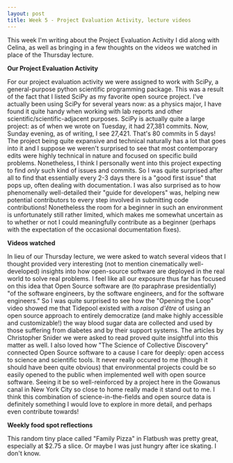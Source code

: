 ```yaml
---
layout: post
title: Week 5 - Project Evaluation Activity, lecture videos
---
```


This week I'm writing about the Project Evaluation Activity I did along with Celina, as well as bringing in a few thoughts on the videos we watched in place of the Thursday lecture. 

**Our Project Evaluation Activity**

For our project evaluation activity we were assigned to work with SciPy, a general-purpose python scientific programming package. This was a result of the fact that I listed SciPy as my favorite open source project. I've actually been using SciPy for several years now: as a physics major, I have found it quite handy when working with lab reports and other scientific/scientific-adjacent purposes. SciPy is actually quite a large project: as of when we wrote on Tuesday, it had 27,381 commits. Now, Sunday evening, as of writing, I see 27,421. That's 80 commits in 5 days! The project being quite expansive and technical naturally has a lot that goes into it and I suppose we weren't surprised to see that most contemporary edits were highly technical in nature and focused on specific build problems. Nonetheless, I think I personally went into this project expecting to find *only* such kind of issues and commits. So I was quite surprised after all to find that essentially every 2-3 days there is a "good first issue" that pops up, often dealing with documentation. I was also surprised as to how phenomenally well-detailed their "guide for developers" was, helping new potential contributors to every step involved in submitting code contributions! Nonetheless the room for a beginner in such an environment is unfortunately still rather limited, which makes me somewhat uncertain as to whether or not I could meaningfully contribute as a beginner (perhaps with the expectation of the occasional documentation fixes).  


**Videos watched**

In lieu of our Thursday lecture, we were asked to watch several videos that I thought provided very interesting (not to mention cinematically well-developed) insights into how open-source software are deployed in the real world to solve real problems. I feel like all our exposure thus far has focused on this idea that Open Source software are (to paraphrase presidentially) "of the software engineers, by the software engineers, and for the software engineers." So I was quite surprised to see how the "Opening the Loop" video showed me that Tidepool existed with a *raison d'être* of using an open source approach to entirely democratize (and make highly accessible and customizable!) the way blood sugar data are collected and used by those suffering from diabetes and by their support systems. The articles by Christopher Snider we were asked to read proved quite insightful into this matter as well. I also loved how "The Science of Collective Discovery" connected Open Source software to a cause I care for deeply: open access to science and scientific tools. It never really occured to me (though it should have been quite obvious) that environmental projects could be so easily opened to the public when implemented well with open source software. Seeing it be so well-reinforced by a project here in the Gowanus canal in New York City so close to home really made it stand out to me. I think this combination of science-in-the-fields and open source data is definitely something I would love to explore in more detail, and perhaps even contribute towards! 


**Weekly food spot reflections**

This random tiny place called "Family Pizza" in Flatbush was pretty great, especially at $2.75 a slice. Or maybe I was just hungry after ice skating. I don't know.  
